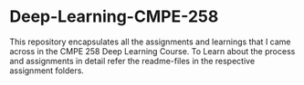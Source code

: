 # Deep-Learning-CMPE-258
This repository encapsulates all the assignments and learnings that I came across in the CMPE 258 Deep Learning Course. 
To Learn about the process and assignments in detail refer the readme-files in the respective assignment folders.
